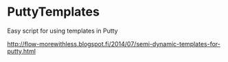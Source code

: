 PuttyTemplates
==============

Easy script for using templates in Putty

http://flow-morewithless.blogspot.fi/2014/07/semi-dynamic-templates-for-putty.html
